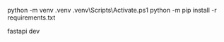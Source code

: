 python -m venv .venv
.venv\Scripts\Activate.ps1
python -m pip install -r requirements.txt

fastapi dev
